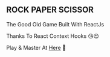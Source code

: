 ## ROCK PAPER SCISSOR

The Good Old Game Built With ReactJs

Thanks To React Context Hooks 😘😍

Play & Master At [Here](https://aashiq-otp.github.io/RockPaperScissor/) 🤪
